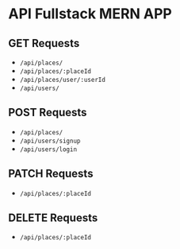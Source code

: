 # API Fullstack MERN APP

## GET Requests

- `/api/places/`
- `/api/places/:placeId`
- `/api/places/user/:userId`
- `/api/users/`

## POST Requests

- `/api/places/`
- `/api/users/signup`
- `/api/users/login`

## PATCH Requests

- `/api/places/:placeId`

## DELETE Requests

- `/api/places/:placeId`
